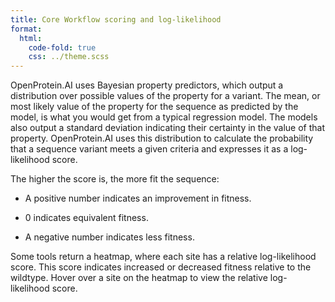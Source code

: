 ```yaml
---
title: Core Workflow scoring and log-likelihood
format:
  html:
    code-fold: true
    css: ../theme.scss
---
```


OpenProtein.AI uses Bayesian property predictors, which output a distribution over possible values of the property for a variant. The mean, or most likely value of the property for the sequence as predicted by the model, is what you would get from a typical regression model. The models also output a standard deviation indicating their certainty in the value of that property. OpenProtein.AI uses this distribution to calculate the probability that a sequence variant meets a given criteria and expresses it as a log-likelihood score.

The higher the score is, the more fit the sequence:

- A positive number indicates an improvement in fitness.

- 0 indicates equivalent fitness.
- A negative number indicates less fitness.

Some tools return a heatmap, where each site has a relative log-likelihood score. This score indicates increased or decreased fitness relative to the wildtype. Hover over a site on the heatmap to view the relative log-likelihood score.